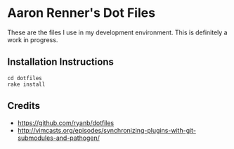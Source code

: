 Aaron Renner's Dot Files
========================

These are the files I use in my development environment. This is definitely a work in progress.

Installation Instructions
-------------------------

    cd dotfiles
    rake install

Credits
-------

* https://github.com/ryanb/dotfiles
* http://vimcasts.org/episodes/synchronizing-plugins-with-git-submodules-and-pathogen/
